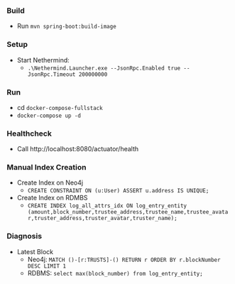 ### Build

* Run `mvn spring-boot:build-image`

### Setup

* Start Nethermind: 
  * `.\Nethermind.Launcher.exe --JsonRpc.Enabled true --JsonRpc.Timeout 200000000`
  
### Run

* cd `docker-compose-fullstack`
* `docker-compose up -d` 

### Healthcheck

* Call http://localhost:8080/actuator/health

### Manual Index Creation

* Create Index on Neo4j
    * `CREATE CONSTRAINT ON (u:User) ASSERT u.address IS UNIQUE;`
* Create Index on RDMBS
    * `CREATE INDEX log_all_attrs_idx ON log_entry_entity (amount,block_number,trustee_address,trustee_name,trustee_avatar,truster_address,truster_avatar,truster_name);`

### Diagnosis

* Latest Block
  * Neo4j: `MATCH ()-[r:TRUSTS]-() RETURN r ORDER BY r.blockNumber DESC LIMIT 1`
  * RDBMS: `select max(block_number) from log_entry_entity;`